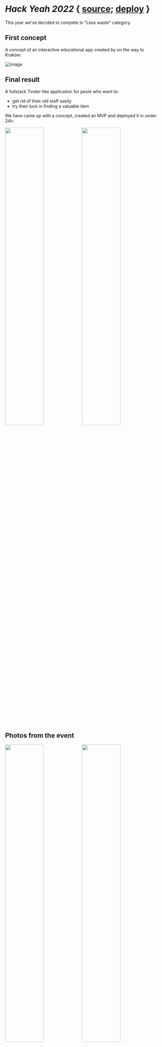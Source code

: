 # ***Hack Yeah 2022*** { [source](https://github.com/vrepetskyi/garbage-collector); [deploy](http://garbage-collector.akai.org.pl/) }

This year we've decided to compete in "Less waste" category.

## First concept

A concept of an interactive educational app created by on the way to Kraków:

![image](https://user-images.githubusercontent.com/31629500/202925920-b1fbe932-f106-49c4-a6db-227abdc9de24.png)

## Final result

A fullstack Tinder-like application for peole who want to:
- get rid of their old staff easily
- try their luck in finding a valuable item

We have came up with a concept, created an MVP and deployed it in under 24h.

<img src="https://user-images.githubusercontent.com/31629500/202925868-096a28a4-b14c-466d-9c22-fee1da8dd618.png" width="50%" /><img src="https://user-images.githubusercontent.com/31629500/202926855-607bf06f-698b-49cf-8ed8-3fb0a8092f8a.png" width="50%" />


## Photos from the event

<img src="https://user-images.githubusercontent.com/31629500/202926661-9d8d76b4-fd11-4cd0-9832-f367411e42af.png" width="50%" /><img src="https://user-images.githubusercontent.com/31629500/202926668-4b7abf47-064f-4253-b7c0-413540481586.png" width="50%" />

![image](https://user-images.githubusercontent.com/31629500/202926663-3a49a21b-9999-49fe-b6d0-a36b91107897.png)
